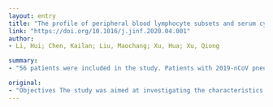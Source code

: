 ```yaml
---
layout: entry
title: "The profile of peripheral blood lymphocyte subsets and serum cytokines in children with 2019 novel coronavirus pneumonia"
link: "https://doi.org/10.1016/j.jinf.2020.04.001"
author:
- Li, Hui; Chen, Kailan; Liu, Maochang; Xu, Hua; Xu, Qiong

summary:
- "56 patients were included in the study. Patients with 2019-nCoV pneumonia had higher count of CD3+8+ lymphocytes. One child with an obvious increase of IL-10 developed severe pneumonia. Immune response played a very important role in the development of 2019. The effective CD8+ T cell response might influence the severity of the disease."

original:
- "Objectives The study was aimed at investigating the characteristics of peripheral blood lymphocyte subsets and serum cytokines in children with 2019 novel coronavirus (2019-nCoV) pneumonia. Methods Children with 2019-nCoV pneumonia or with respiratory syncytial virus (RSV) pneumonia were included. Data including lymphocyte subsets and serum cytokines were collected and analyzed. Results : 56 patients were included in the study, 40 children with 2019-nCoV pneumonia and 16 children with RSV pneumonia. Compared with children with RSV pneumonia, patients with 2019-nCoV pneumonia had higher count of CD3+8+ lymphocyte, higher percentages of CD3+, CD3+8+ lymphocytes and a lower percentage of CD19+ lymphocyte. The serum IL-10 level was significantly higher in children with RSV pneumonia. One 2019-nCoV pneumonia child who was with an obvious increase of IL-10 developed severe pneumonia. Conclusions Immune response played a very important role in the development of 2019-nCoV pneumonia. The effective CD8+ T cell response might influence the severity of 2019-nCoV pneumonia. The adaptable change in IL-10 level might contribute to the relatively mild pneumonia symptoms in children with 2019-nCoV pneumonia and bacterial co-infection might be a risk factor of severe 2019-nCoV pneumonia."
---
```


